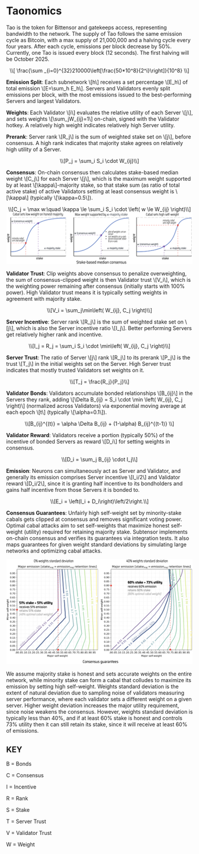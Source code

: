 # Taonomics

Tao is the token for Bittensor and gatekeeps access, representing bandwidth to the network. The supply of Tao follows the same emission cycle as Bitcoin, with a max supply of 21,000,000 and a halving cycle every four years. After each cycle, emissions per block decrease by 50%. Currently, one Tao is issued every block (12 seconds). The first halving will be October 2025.

<center>
\\[ \frac{\sum _{i=0}^{32}210000\left[\frac{50*10^8}{2^i}\right]}{10^8} \\]
</center>


**Emission Split**: Each subnetwork \\[h\\] receives a set percentage \\[E_h\\] of total emission \\[E=\sum_h E_h\\].
Servers and Validators evenly split emissions per block, with the most emissions issued to the best-performing Servers and largest Validators.

**Weights**: Each Validator \\[i\\] evaluates the relative utility of each Server \\[j\\], and sets weights \\[\sum_jW_{ij}=1\\] on-chain, signed with the Validator hotkey. A relatively high weight indicates relatively high Server utility.

**Prerank**: Server rank \\[R_j\\] is the sum of weighted stake set on \\[j\\], before consensus. A high rank indicates that majority stake agrees on relatively high utility of a Server.

<center>
\\[P_j = \sum_i S_i \cdot W_{ij}\\]
</center>

**Consensus**: On-chain consensus then calculates stake-based median weight \\[C_j\\] for each Server \\[j\\], which is the maximum weight supported by at least \\[\kappa\\]-majority stake, so that stake sum (as ratio of total active stake) of active Validators setting at least consensus weight is \\[\kappa\\] (typically \\[\kappa=0.5\\]).

<center>
\\[C_j = \max w:\quad \kappa \le \sum_i S_i \cdot \left( w \le W_{ij} \right)\\]
</center>

<img src="images/consensus_plots.png">

**Validator Trust**: Clip weights above consensus to penalize overweighting, the sum of consensus-clipped weight is then Validator trust \\[V_i\\], which is the weighting power remaining after consensus (initially starts with 100% power). High Validator trust means it is typically setting weights in agreement with majority stake.

<center>
\\[V_i = \sum_j\min\left( W_{ij}, C_j \right)\\]
</center>

**Server Incentive**: Server rank \\[R_j\\] is the sum of weighted stake set on \\[j\\], which is also the Server incentive ratio \\[I_j\\]. Better performing Servers get relatively higher rank and incentive.

<center>
\\[I_j = R_j = \sum_i S_i \cdot \min\left( W_{ij}, C_j \right)\\]
</center>

**Server Trust**: The ratio of Server \\[j\\] rank \\[R_j\\] to its prerank \\[P_j\\] is the trust \\[T_j\\] in the initial weights set on the Server. High Server trust indicates that mostly trusted Validators set weights on it.

<center>
\\[T_j = \frac{R_j}{P_j}\\]
</center>

**Validator Bonds**: Validators accumulate bonded relationships \\[B_{ij}\\] in the Servers they rank, adding \\[\Delta B_{ij} = S_i \cdot \min \left( W_{ij}, C_j \right)\\] (normalized across Validators) via exponential moving average at each epoch \\[t\\] (typically \\[\alpha=0.1\\]).

<center>
\\[B_{ij}^{(t)} = \alpha \Delta B_{ij} + (1-\alpha) B_{ij}^{(t-1)} \\]
</center>

**Validator Reward**: Validators receive a portion (typically 50%) of the incentive of bonded Servers as reward \\[D_i\\] for setting weights in consensus.

<center>
\\[D_i = \sum_j B_{ij} \cdot I_j\\]
</center>

**Emission**: Neurons can simultaneously act as Server and Validator, and generally its emission comprises Server incentive \\[I_i/2\\] and Validator reward \\[D_i/2\\], since it is granting half incentive to its bondholders and gains half incentive from those Servers it is bonded to.

<center>
\\[E_i = \left(I_i + D_i\right)\left/2\right.\\]
</center>

**Consensus Guarantees**: Unfairly high self-weight set by minority-stake cabals gets clipped at consensus and removes significant voting power. Optimal cabal attacks aim to set self-weights that maximize honest self-weight (utility) required for retaining majority stake. Subtensor implements on-chain consensus and verifies its guarantees via integration tests. It also maps guarantees for given weight standard deviations by simulating large networks and optimizing cabal attacks.

<img src="images/consensus_guarantees.png">

We assume majority stake is honest and sets accurate weights on the entire network, while minority stake can form a cabal that colludes to maximize its emission by setting high self-weight. Weights standard deviation is the extent of natural deviation due to sampling noise of validators measuring server performance, where each validator sets a different weight on a given server. Higher weight deviation increases the major utility requirement, since noise weakens the consensus. However, weights standard deviation is typically less than 40%, and if at least 60% stake is honest and controls 73% utility then it can still retain its stake, since it will receive at least 60% of emissions.

**KEY**
---
B = Bonds

C = Consensus

I = Incentive

R = Rank

S = Stake

T = Server Trust

V = Validator Trust

W = Weight
